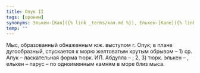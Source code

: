 ```yaml
---
title: Опук II
tags: [ороним]
synonyms: Элькен-[Кая]({% link _terms/кая.md %}), Елькен-[Кале]({% link _terms/кале.md %}), Элчин-[Кале]({% link _terms/кале.md %}), Елчан-[Кале]({% link _terms/кале.md %})
temp: ""
---
```


Мыс, образованный обнаженным юж. выступом г. Опук; в плане дугообразный,
спускается к морю желтоватым крутым обрывом – 1) ср. Апук – ласкательная форма
тюрк. ИЛ. Абдулла – ; 2, 3) тюрк. элькен – , елькен – парус – по одноименным
камням в море близ мыса.

